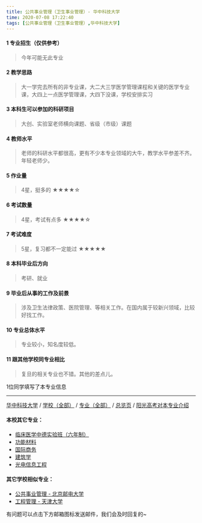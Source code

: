 ```yaml
---
title: 公共事业管理（卫生事业管理）- 华中科技大学
time: 2020-07-08 17:22:40
tags: [公共事业管理（卫生事业管理）,华中科技大学]
---
```

#### 1 专业招生（仅供参考）  
> 今年可能无此专业


#### 2 教学思路
> 大一学完去所有的非专业课，大二大三学医学管理课程和关键的医学专业课，大四上一点医学管理课，大四下没课，学校安排实习


#### 3 本科生可以参加的科研项目
>  大创、实验室老师横向课题、省级（市级）课题


#### 4 教师水平
> 老师的科研水平都很高，更有不少本专业领域的大牛，教学水平参差不齐。年轻老师少。


#### 5 作业量
>4星，挺多的
★★★★☆


#### 6 考试数量
>4星，考试有点多
★★★★☆


#### 7 考试难度
> 5星，复习都不一定能过
★★★★★


#### 8 本科毕业后方向
> 考研、就业


#### 9 毕业后从事的工作及前景
> 涉及卫生法律政策、医院管理、等相关工作。在国内属于较新兴领域，比较好找工作。


#### 10 专业总体水平
> 专业较小，知名度较低。


#### 11 跟其他学校同专业相比
> 复旦的相关专业也不错。其他的差点儿。

1位同学填写了本专业信息
***
[华中科技大学](https://univgo.github.io/2020/07/08/华中科技大学) / [学校（全部）](https://univgo.github.io/2020/07/09/学校汇总页) / [专业（全部）](https://univgo.github.io/2020/07/09/专业汇总页) / [总览页](https://univgo.github.io/2020/07/09/总览) / [阳光高考对本专业介绍](http://gaokao.chsi.com.cn/sch/zyk/view.do?schId=73395973&specId=73385360)
#### 本校其它专业：
- [临床医学中德实验班（六年制）](https://univgo.github.io/2020/07/08/临床医学中德实验班（六年制）-%20华中科技大学) 
- [功能材料](https://univgo.github.io/2020/07/08/功能材料%20-%20华中科技大学)
- [国际商务](https://univgo.github.io/2020/07/08/国际商务%20-%20华中科技大学)
- [建筑学](https://univgo.github.io/2020/07/08/建筑学%20-%20华中科技大学)
- [光电信息工程](https://univgo.github.io/2020/07/08/光电信息工程%20-%20华中科技大学)

#### 其它学校相似专业：
- [公共事业管理 - 北京邮电大学](https://univgo.github.io/2020/07/08/公共事业管理%20-%20北京邮电大学)
- [工程管理 - 天津大学](https://univgo.github.io/2020/07/08/工程管理%20-%20天津大学)


有问题可以点击下方邮箱图标发送邮件，我们会及时回复的~